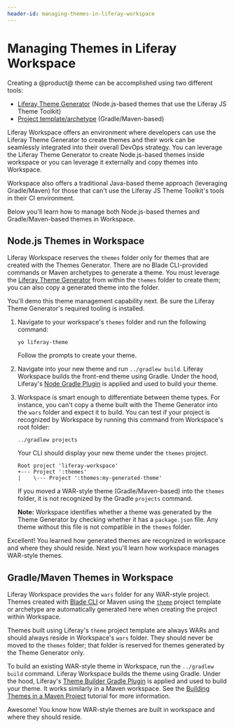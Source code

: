 ```yaml
---
header-id: managing-themes-in-liferay-workspace
---
```


# Managing Themes in Liferay Workspace

Creating a @product@ theme can be accomplished using two different tools:

- [Liferay Theme Generator](/docs/7-1/tutorials/-/knowledge_base/t/creating-themes)
  (Node.js-based themes that use the Liferay JS Theme Toolkit)
- [Project template/archetype](/docs/7-1/reference/-/knowledge_base/r/theme-template)
  (Gradle/Maven-based)

Liferay Workspace offers an environment where developers can use the Liferay
Theme Generator to create themes and their work can be seamlessly integrated
into their overall DevOps strategy. You can leverage the Liferay Theme Generator
to create Node.js-based themes inside workspace or you can leverage it
externally and copy themes into Workspace.

Workspace also offers a traditional Java-based theme approach (leveraging
Gradle/Maven) for those that can't use the Liferay JS Theme Toolkit's tools in 
their CI environment.

Below you'll learn how to manage both Node.js-based themes and
Gradle/Maven-based themes in Workspace. 

## Node.js Themes in Workspace

Liferay Workspace reserves the `themes` folder only for themes that are created 
with the Themes Generator. There are no Blade CLI-provided commands or Maven 
archetypes to generate a theme. You must leverage the 
[Liferay Theme Generator](/docs/7-1/tutorials/-/knowledge_base/t/creating-themes) 
from within the `themes` folder to create them; you can also copy a generated
theme into the folder.

You'll demo this theme management capability next. Be sure the Liferay Theme
Generator's required tooling is installed.

1.  Navigate to your workspace's `themes` folder and run the following command:

        yo liferay-theme

    Follow the prompts to create your theme.

2.  Navigate into your new theme and run `../gradlew build`. Liferay Workspace
    builds the front-end theme using Gradle. Under the hood, Liferay's 
    [Node Gradle Plugin](/docs/7-1/reference/-/knowledge_base/r/node-gradle-plugin)
    is applied and used to build your theme.

3.  Workspace is smart enough to differentiate between theme types. For
    instance, you can't copy a theme built with the Theme Generator into the
    `wars` folder and expect it to build. You can test if your project is
    recognized by Workspace by running this command from Workspace's root
    folder:

        ../gradlew projects

    Your CLI should display your new theme under the `themes` project.

        Root project 'liferay-workspace'
        +--- Project ':themes'
        |    \--- Project ':themes:my-generated-theme'

    If you moved a WAR-style theme (Gradle/Maven-based) into the `themes`
    folder, it is not recognized by the Gradle `projects` command.

    **Note:** Workspace identifies whether a theme was generated by the Theme
    Generator by checking whether it has a `package.json` file. Any theme
    without this file is not compatible in the `themes` folder.

Excellent! You learned how generated themes are recognized in workspace and 
where they should reside. Next you'll learn how workspace manages WAR-style 
themes.

## Gradle/Maven Themes in Workspace

Liferay Workspace provides the `wars` folder for any WAR-style project. Themes
created with [Blade CLI](/docs/7-1/tutorials/-/knowledge_base/t/blade-cli) or
Maven using the [`theme`](/docs/7-1/reference/-/knowledge_base/r/theme-template)
project template or archetype are automatically generated here when creating the
project within Workspace.

Themes built using Liferay's `theme` project template are always WARs and should
always reside in Workspace's `wars` folder. They should never be moved to the
`themes` folder; that folder is reserved for themes generated by the Theme
Generator only.

To build an existing WAR-style theme in Workspace, run the `../gradlew build`
command. Liferay Workspace builds the theme using Gradle. Under the hood,
Liferay's
[Theme Builder Gradle
Plugin](/docs/7-1/reference/-/knowledge_base/r/theme-builder-gradle-plugin) is
applied and used to build your theme. It works similarly in a Maven workspace.
See the 
[Building Themes in a Maven Project](/docs/7-1/tutorials/-/knowledge_base/t/building-themes-in-a-maven-project)
tutorial for more information.

Awesome! You know how WAR-style themes are built in workspace and where they
should reside.
